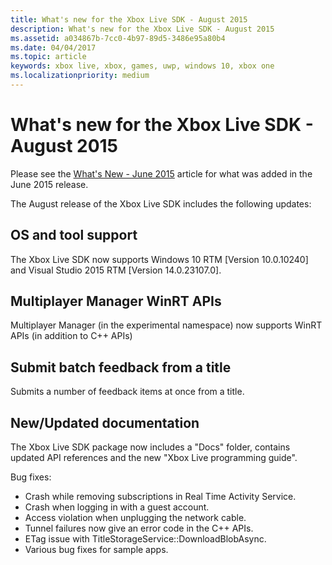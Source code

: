 ```yaml
---
title: What's new for the Xbox Live SDK - August 2015
description: What's new for the Xbox Live SDK - August 2015
ms.assetid: a034867b-7cc0-4b97-89d5-3486e95a80b4
ms.date: 04/04/2017
ms.topic: article
keywords: xbox live, xbox, games, uwp, windows 10, xbox one
ms.localizationpriority: medium
---
```


# What's new for the Xbox Live SDK - August 2015

Please see the [What's New - June 2015](1506-whats-new.md) article for what was added in the June 2015 release.

The August release of the Xbox Live SDK includes the following updates:


## OS and tool support

The Xbox Live SDK now supports Windows 10 RTM [Version 10.0.10240] and Visual Studio 2015 RTM [Version 14.0.23107.0].


## Multiplayer Manager WinRT APIs

Multiplayer Manager (in the experimental namespace) now supports WinRT APIs (in addition to C++ APIs)


## Submit batch feedback from a title

Submits a number of feedback items at once from a title.


## New/Updated documentation

The Xbox Live SDK package now includes a "Docs" folder, contains updated API references and the new "Xbox Live programming guide".

Bug fixes:
* Crash while removing subscriptions in Real Time Activity Service.
* Crash when logging in with a guest account.
* Access violation when unplugging the network cable.
* Tunnel failures now give an error code in the C++ APIs.
* ETag issue with TitleStorageService::DownloadBlobAsync.
* Various bug fixes for sample apps.
